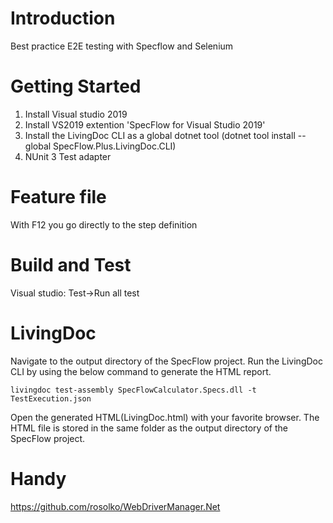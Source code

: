# Introduction 
Best practice E2E testing with Specflow and Selenium

# Getting Started
1.	Install Visual studio 2019
2.	Install VS2019 extention 'SpecFlow for Visual Studio 2019'
3.  Install the LivingDoc CLI as a global dotnet tool (dotnet tool install --global SpecFlow.Plus.LivingDoc.CLI)
4.  NUnit 3 Test adapter

# Feature file
With F12 you go directly to the step definition

# Build and Test
Visual studio: Test->Run all test

# LivingDoc
Navigate to the output directory of the SpecFlow project. Run the LivingDoc CLI by using the below command to generate the HTML report.
```
livingdoc test-assembly SpecFlowCalculator.Specs.dll -t TestExecution.json
```
Open the generated HTML(LivingDoc.html) with your favorite browser. The HTML file is stored in the same folder as the output directory of the SpecFlow project.

# Handy
https://github.com/rosolko/WebDriverManager.Net

